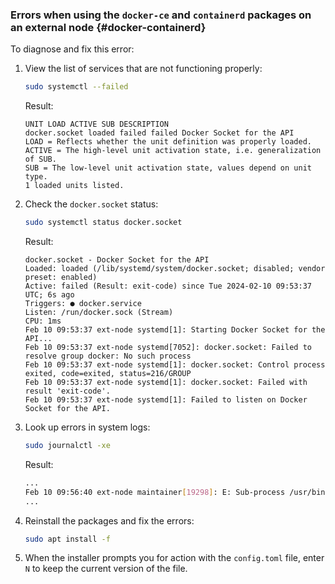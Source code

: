 ### Errors when using the `docker-ce` and `containerd` packages on an external node {#docker-containerd}

To diagnose and fix this error:

1. View the list of services that are not functioning properly:

   ```bash
   sudo systemctl --failed
   ```

   Result:

   ```text
   UNIT LOAD ACTIVE SUB DESCRIPTION
   docker.socket loaded failed failed Docker Socket for the API
   LOAD = Reflects whether the unit definition was properly loaded.
   ACTIVE = The high-level unit activation state, i.e. generalization of SUB.
   SUB = The low-level unit activation state, values depend on unit type.
   1 loaded units listed.
   ```

1. Check the `docker.socket` status:

   ```bash
   sudo systemctl status docker.socket
   ```

   Result:

   ```text
   docker.socket - Docker Socket for the API
   Loaded: loaded (/lib/systemd/system/docker.socket; disabled; vendor preset: enabled)
   Active: failed (Result: exit-code) since Tue 2024-02-10 09:53:37 UTC; 6s ago
   Triggers: ● docker.service
   Listen: /run/docker.sock (Stream)
   CPU: 1ms
   Feb 10 09:53:37 ext-node systemd[1]: Starting Docker Socket for the API...
   Feb 10 09:53:37 ext-node systemd[7052]: docker.socket: Failed to resolve group docker: No such process
   Feb 10 09:53:37 ext-node systemd[1]: docker.socket: Control process exited, code=exited, status=216/GROUP
   Feb 10 09:53:37 ext-node systemd[1]: docker.socket: Failed with result 'exit-code'.
   Feb 10 09:53:37 ext-node systemd[1]: Failed to listen on Docker Socket for the API.
   ```

1. Look up errors in system logs:

   ```bash
   sudo journalctl -xe
   ```

   Result:

   ```bash
   ...
   Feb 10 09:56:40 ext-node maintainer[19298]: E: Sub-process /usr/bin/dpkg returned an error code (1)
   ...
   ```

1. Reinstall the packages and fix the errors:

   ```bash
   sudo apt install -f
   ```

1. When the installer prompts you for action with the `config.toml` file, enter `N` to keep the current version of the file.